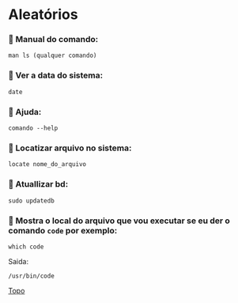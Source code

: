 <a id=top></a>

# Aleatórios


### :small_orange_diamond: Manual do comando:

```
man ls (qualquer comando)
```
### :small_orange_diamond: Ver a data do sistema:

```
date
```

### :small_orange_diamond: Ajuda:

```
comando --help
```

### :small_orange_diamond: Locatizar arquivo no sistema: 

```
locate nome_do_arquivo
```

### :small_orange_diamond: Atuallizar bd:

```
sudo updatedb
```

### :small_orange_diamond: Mostra o local do arquivo que vou executar se eu der o comando `code` por exemplo: 

```
which code
```

Saida:

```
/usr/bin/code
```
[Topo](#top)
